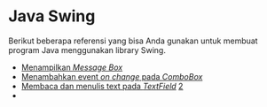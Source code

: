 # Java Swing

Berikut beberapa referensi yang bisa Anda gunakan untuk membuat program Java menggunakan library Swing.

* [Menampilkan _Message Box_](https://www.javatpoint.com/java-joptionpane)
* [Menambahkan event _on change_ pada _ComboBox_](http://www.java2s.com/Tutorial/Java/0240__Swing/ListeningforChangestotheSelectedIteminaJComboBoxComponent.htm)
* [Membaca dan menulis text pada _TextField_](https://www.codejava.net/java-se/swing/jtextfield-basic-tutorial-and-examples) [2](https://rizkypratama.id/blog/2019/07/25/cara-menggunakan-gettext-dan-settext-pada-pemrograman-java-gui/)
* 